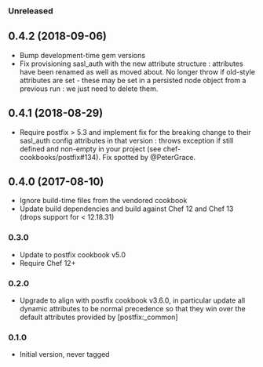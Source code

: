 ### Unreleased

## 0.4.2 (2018-09-06)
* Bump development-time gem versions
* Fix provisioning sasl_auth with the new attribute structure : attributes have been renamed as 
  well as moved about. No longer throw if old-style attributes are set - these may be set in a 
  persisted node object from a previous run : we just need to delete them.

## 0.4.1 (2018-08-29)
* Require postfix > 5.3 and implement fix for the breaking change to their sasl_auth config attributes
  in that version : throws exception if still defined and non-empty in your project (see 
  chef-cookbooks/postfix#134). Fix spotted by @PeterGrace.

## 0.4.0 (2017-08-10)
* Ignore build-time files from the vendored cookbook
* Update build dependencies and build against Chef 12 and Chef 13 (drops support for < 12.18.31)

### 0.3.0

* Update to postfix cookbook v5.0
* Require Chef 12+

### 0.2.0

* Upgrade to align with postfix cookbook v3.6.0, in particular update all dynamic attributes to be normal precedence
  so that they win over the default attributes provided by [postfix:_common]

### 0.1.0

* Initial version, never tagged
